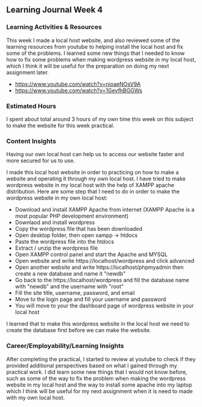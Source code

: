## Learning Journal Week 4

### Learning Activities & Resources
This week I made a local host website, and also reviewed some of the learning resources from youtube to helping install the local host and fix some of the problems.
I learned some new things that I needed to know how to fix some problems when making wordpress website in my local host, which I think 
it will be useful for the preparation on doing my next assignment later.
- https://www.youtube.com/watch?v=nioaeNOsV9A
- https://www.youtube.com/watch?v=1GevfhBGGWs

### Estimated Hours
I spent about total around 3 hours of my own time this week on this subject to make the website for this week practical.

### Content Insights
Having our own local host can help us to access our website faster and more secured for us to use.

I made this local host website in order to practicing on how to make a website and operating it through my own local host.
I have tried to make wordpress website in my local host with the help of XAMPP apache distribution. Here are some step that I need to do in order to
make the wordpress website in my own local host: 
- Download and install XAMPP Apache from internet (XAMPP Apache is a most popular PHP development environment) 
- Downlaod and install wordpress
- Copy the wordpress file that has been downloaded
- Open desktop folder, then open xampp -> htdocs
- Paste the wordpress file into the htdocs
- Extract / unzip the wordpress file
- Open XAMPP control panel and start the Apache and MYSQL
- Open website and write https://localhost/wordpress and click advanced
- Open another website and write https://localhost/phpmyadmin then create a new database and name it "newdb"
- Go back to the https://localhost/wordpress and fill the database name with "newdb" and the username with "root"
- Fill the site title, username, password, and email
- Move to the login page and fill your username and password
- You will move to your the dashboard page of wordpress website in your local host

I learned that to make this wordpress website in the local host we need to create the database first before we can make the website.

### Career/Employability/Learning Insights
After completing the practical, I started to review at youtube to check if they provided additional perspectives based on
what I gained through my practical work. I did learn some new things that I would not know before, such as some 
of the way to fix the problem when making the wordpress website in my local host and the way to install some apache into my
laptop which I think will be useful for my next assignment when it is need to made with my own local host.
